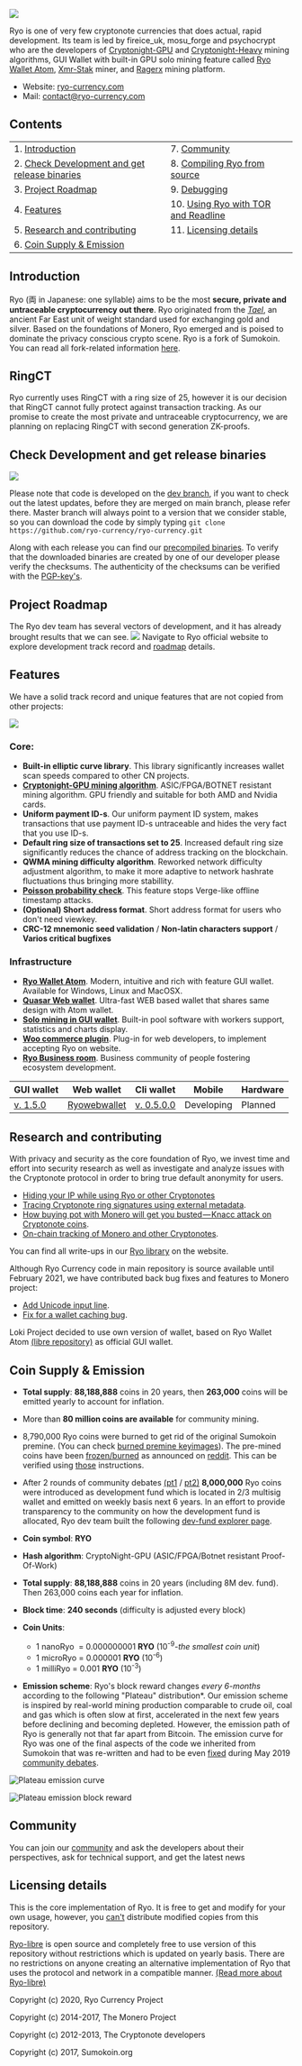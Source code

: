 [<img src="doc/img/main_banner.png">](https://ryo-currency.com/ryo-serious-competitor-to-monero)

Ryo is one of very few cryptonote currencies that does actual, rapid development. Its team is led by fireice_uk, mosu_forge and psychocrypt who are the developers of [Cryptonight-GPU](https://ryo-currency.com/cn-gpu) and [Cryptonight-Heavy](https://github.com/ryo-currency/ryo-writeups/blob/master/cn-heavy.md) mining algorithms, GUI Wallet with built-in GPU solo mining feature called [Ryo Wallet Atom](https://ryo-currency.com/atom), [Xmr-Stak](https://github.com/fireice-uk/xmr-stak/releases) miner, and [Ragerx](http://ragerx.lol/) mining platform.
- Website: [ryo-currency.com](https://ryo-currency.com)
- Mail: [contact@ryo-currency.com](mailto:contact@ryo-currency.com)

## Contents
|  |  |
| ---  | ---  |
| 1. [Introduction](#introduction) | 7. [Community](#community) |
| 2. [Check Development and get release binaries](#check-development-and-get-release-binaries) | 8. [Compiling Ryo from source](doc/compiling.md) |
| 3. [Project Roadmap](#project-roadmap) | 9. [Debugging](doc/debugging.md) |
| 4. [Features](#features) | 10. [Using Ryo with TOR and Readline](doc/tor_readline.md) |
| 5. [Research and contributing](#research-and-contributing) | 11. [Licensing details](#licensing-details) |
| 6. [Coin Supply & Emission](#coin-supply--emission) | |


## Introduction
Ryo (両 in Japanese: one syllable) aims to be the most **secure, private and untraceable cryptocurrency out there**. Ryo originated from the [_Tael_](https://en.wikipedia.org/wiki/Ry%C5%8D), an ancient Far East unit of weight standard used for exchanging gold and silver. Based on the foundations of Monero, Ryo emerged and is poised to dominate the privacy conscious crypto scene. Ryo is a fork of Sumokoin. You can read all fork-related information [here](doc/sumokoin.md).

## RingCT
Ryo currently uses RingCT with a ring size of 25, however it is our decision that RingCT cannot fully protect against transaction tracking. As our promise to create the most private and untraceable cryptocurrency, we are planning on replacing RingCT with second generation ZK-proofs.

## Check Development and get release binaries
[<img src="doc/img/github.png">](https://github.com/ryo-currency/ryo-currency/commits/dev)

Please note that code is developed on the [dev branch](https://github.com/ryo-currency/ryo-currency/tree/dev), if you want to check out the latest updates, before they are merged on main branch, please refer there. Master branch will always point to a version that we consider stable, so you can download the code by simply typing `git clone https://github.com/ryo-currency/ryo-currency.git`

Along with each release you can find our [precompiled binaries](https://github.com/ryo-currency/ryo-currency/releases).
To verify that the downloaded binaries are created by one of our developer please verify the checksums.
The authenticity of the checksums can be verified with the [PGP-key's](doc/pgp_keys.md).


## Project Roadmap
The Ryo dev team has several vectors of development, and it has already brought results that we can see.
[<img src="doc/img/RM.png">](https://ryo-currency.com#roadmap)
Navigate to Ryo official website to explore development track record and [roadmap](https://ryo-currency.com#roadmap) details.


## Features
We have a solid track record and unique features that are not copied from other projects:


[<img src="doc/img/ecc-banner.png">](https://github.com/ryo-currency/ryo-currency/pull/206)
### Core:
- **Built-in elliptic curve library**. This library significantly increases wallet scan speeds compared to other CN projects.
- **[Cryptonight-GPU mining algorithm](https://ryo-currency.com/cn-gpu)**. ASIC/FPGA/BOTNET resistant mining algorithm. GPU friendly and suitable for both AMD and Nvidia cards.
- **Uniform payment ID-s**. Our uniform payment ID system, makes transactions that use payment ID-s untraceable and hides the very fact that you use ID-s.
- **Default ring size of transactions set to 25**. Increased default ring size significantly reduces the chance of address tracking on the blockchain.
- **QWMA mining difficulty algorithm**. Reworked network difficulty adjustment algorithm, to make it more adaptive to network hashrate fluctuations thus bringing more stabillity.
- **[Poisson probability check](https://github.com/ryo-currency/ryo-writeups/blob/master/poisson-writeup.md)**. This feature stops Verge-like offline timestamp attacks.
- **(Optional) Short address format**. Short address format for users who don't need viewkey.
- **CRC-12 mnemonic seed validation** / **Non-latin characters support** / **Varios critical bugfixes**

### Infrastructure
- **[Ryo Wallet Atom](https://ryo-currency.com/atom)**. Modern, intuitive and rich with feature GUI wallet. Available for Windows, Linux and MacOSX.
- **[Quasar Web wallet](https://ryowebwallet.com)**. Ultra-fast WEB based wallet that shares same design with Atom wallet.
- **[Solo mining in GUI wallet](https://solo-pool.ryoblocks.com/getting-started)**. Built-in pool software with workers support, statistics and charts display.
- **[Woo commerce plugin](https://github.com/ryo-currency/ryo-payments-woocommerce-gateway)**. Plug-in for web developers, to implement accepting Ryo on website.
- **[Ryo Business room](https://ryo-currency.com/ryo-business-room)**. Business community of people fostering ecosystem development.

GUI wallet | Web wallet | Cli wallet | Mobile | Hardware
--- | --- | --- | --- | ---
[v. 1.5.0](https://github.com/ryo-currency/ryo-wallet/releases/latest) | [Ryowebwallet](https://www.ryowebwallet.com/wallet-select) | [v. 0.5.0.0](https://github.com/ryo-currency/ryo-currency/releases/latest) | Developing | Planned

## Research and contributing
With privacy and security as the core foundation of Ryo, we invest time and effort into security research as well as investigate and analyze issues with the Cryptonote protocol in order to bring true default anonymity for users.
- [Hiding your IP while using Ryo or other Cryptonotes](https://www.reddit.com/r/ryocurrency/comments/a4mppi/hiding_your_ip_while_using_ryo_or_other/)
- [Tracing Cryptonote ring signatures using external metadata](https://medium.com/@crypto_ryo/tracing-cryptonote-ring-signatures-using-external-metadata-8e4866810006).
- [How buying pot with Monero will get you busted — Knacc attack on Cryptonote coins](https://medium.com/@crypto_ryo/how-buying-pot-with-monero-will-get-you-busted-knacc-attack-on-cryptonote-coins-b157cd97e82f).
- [On-chain tracking of Monero and other Cryptonotes](https://medium.com/@crypto_ryo/on-chain-tracking-of-monero-and-other-cryptonotes-e0afc6752527).

You can find all write-ups in our [Ryo library](https://ryo-currency.com/library/) on the website.

Although Ryo Currency code in main repository is source available until February 2021, we have contributed back bug fixes and features to Monero project:
- [Add Unicode input line](https://github.com/monero-project/monero/pull/4390).
- [Fix for a wallet caching bug](https://github.com/monero-project/monero/pull/4247).

Loki Project decided to use own version of wallet, based on Ryo Wallet Atom [(libre repository)](https://github.com/ryo-currency/ryo-wallet-libre) as official GUI wallet.


## Coin Supply & Emission
- **Total supply**: **88,188,888** coins in 20 years, then **263,000** coins will be emitted yearly to account for inflation.
- More than **80 million coins are available** for community mining.
- 8,790,000 Ryo coins were burned to get rid of the original Sumokoin premine. (You can check [burned premine keyimages](https://github.com/ryo-currency/ryo-currency/tree/master/utils/burned_premine_keyimages)). The pre-mined coins have been [frozen/burned](https://github.com/ryo-currency/ryo-currency/blob/917dbb993178bb8a2ea571f214b15adcbb7c708f/src/blockchain_db/blockchain_db.cpp#L364) as announced on [reddit](https://www.reddit.com/r/ryocurrency/comments/8nb8eq/direction_for_ryo/). This can be verified using [those](/doc/verify_premine_burn_instructions.md) instructions.

- After 2 rounds of community debates [(pt1](https://www.reddit.com/r/ryocurrency/comments/8xsyqo/community_debate_lets_talk_about_the_development/e26i1vw/) / [pt2)](https://github.com/ryo-currency/ryo-writeups/blob/master/dev-fund.md) **8,000,000** Ryo coins were introduced as development fund which is located in 2/3 multisig wallet and emitted on weekly basis next 6 years. In an effort to provide transparency to the community on how the development fund is allocated, Ryo dev team built the following [dev-fund explorer page](https://ryo-currency.com/dev-fund/).

- **Coin symbol**: **RYO**
- **Hash algorithm**: CryptoNight-GPU (ASIC/FPGA/Botnet resistant Proof-Of-Work)
- **Total supply**: **88,188,888** coins in 20 years (including 8M dev. fund). Then 263,000 coins each year for inflation.
- **Block time**: **240 seconds** (difficulty is adjusted every block)
- **Coin Units**:
  + 1 nanoRyo &nbsp;= 0.000000001 **RYO** (10<sup>-9</sup>-_the smallest coin unit_)
  + 1 microRyo = 0.000001 **RYO** (10<sup>-6</sup>)
  + 1 milliRyo = 0.001 **RYO** (10<sup>-3</sup>)
- **Emission scheme**: Ryo's block reward changes _every 6-months_ according to the following "Plateau" distribution*. Our emission scheme is inspired by real-world mining production comparable to crude oil, coal and gas which is often slow at first, accelerated in the next few years before declining and becoming depleted. However, the emission path of Ryo is generally not that far apart from Bitcoin. The emission curve for Ryo was one of the final aspects of the code we inherited from Sumokoin that was re-written and had to be even [fixed](https://medium.com/@ryo.currency/fixing-a-broken-emission-curve-818300e145a2) during May 2019 [community debates](https://github.com/ryo-currency/ryo-writeups/blob/master/emission-change-part-two.md).

![Plateau emission curve](doc/img/emission-curve.png)

![Plateau emission block reward](doc/img/emission-block.png)


## Community
You can join our [community](https://ryo-currency.com/social) and ask the developers about their perspectives, ask for technical support, and get the latest news

## Licensing details
This is the core implementation of Ryo. It is free to get and modify for your own usage, however, you [can't](https://www.reddit.com/r/ryocurrency/comments/8tc5tg/decision_our_source_code_will_be_sourceavailable) distribute modified copies from this repository.

[Ryo-libre](https://github.com/ryo-currency/ryo-libre) is open source and completely free to use version of this repository without restrictions which is updated on yearly basis. There are no restrictions on anyone creating an alternative implementation of Ryo that uses the protocol and network in a compatible manner. [(Read more about Ryo-libre)](https://www.reddit.com/r/ryocurrency/comments/am4g0y/ann_ryolibre_open_source_repository_of_ryo)

Copyright (c) 2020, Ryo Currency Project

Copyright (c) 2014-2017, The Monero Project

Copyright (c) 2012-2013, The Cryptonote developers

Copyright (c) 2017, Sumokoin.org
